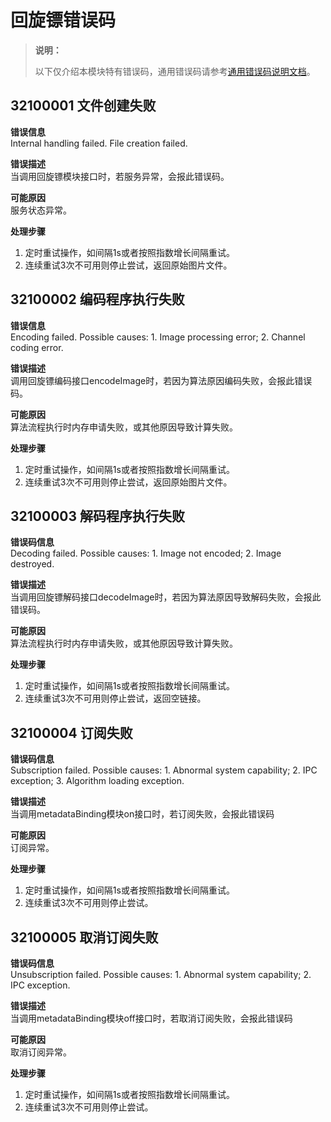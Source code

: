 # 回旋镖错误码

> **说明：**
>
> 以下仅介绍本模块特有错误码，通用错误码请参考[通用错误码说明文档](../errorcode-universal.md)。

## 32100001 文件创建失败  
**错误信息**  
Internal handling failed. File creation failed.  

**错误描述**  
当调用回旋镖模块接口时，若服务异常，会报此错误码。  

**可能原因**  
服务状态异常。  

**处理步骤**
1. 定时重试操作，如间隔1s或者按照指数增长间隔重试。  
2. 连续重试3次不可用则停止尝试，返回原始图片文件。  


## 32100002 编码程序执行失败  
**错误信息**  
Encoding failed. Possible causes: 1. Image processing error; 2. Channel coding error. 

**错误描述**  
调用回旋镖编码接口encodeImage时，若因为算法原因编码失败，会报此错误码。

**可能原因**  
算法流程执行时内存申请失败，或其他原因导致计算失败。  

**处理步骤**  
1. 定时重试操作，如间隔1s或者按照指数增长间隔重试。  
2. 连续重试3次不可用则停止尝试，返回原始图片文件。  

## 32100003 解码程序执行失败  
**错误码信息**  
Decoding failed. Possible causes: 1. Image not encoded; 2. Image destroyed. 

**错误描述**  
当调用回旋镖解码接口decodeImage时，若因为算法原因导致解码失败，会报此错误码。

**可能原因**  
算法流程执行时内存申请失败，或其他原因导致计算失败。  

**处理步骤**  
1. 定时重试操作，如间隔1s或者按照指数增长间隔重试。  
2. 连续重试3次不可用则停止尝试，返回空链接。  


## 32100004 订阅失败  
**错误码信息**  
Subscription failed. Possible causes: 1. Abnormal system capability; 2. IPC exception; 3. Algorithm loading exception. 

**错误描述**  
当调用metadataBinding模块on接口时，若订阅失败，会报此错误码  

**可能原因**  
订阅异常。  

**处理步骤**  
1. 定时重试操作，如间隔1s或者按照指数增长间隔重试。
2. 连续重试3次不可用则停止尝试。  

## 32100005 取消订阅失败  

**错误码信息**  
Unsubscription failed. Possible causes: 1. Abnormal system capability; 2. IPC exception. 

**错误描述**  
当调用metadataBinding模块off接口时，若取消订阅失败，会报此错误码  

**可能原因**  
取消订阅异常。  

**处理步骤**
1. 定时重试操作，如间隔1s或者按照指数增长间隔重试。
2. 连续重试3次不可用则停止尝试。